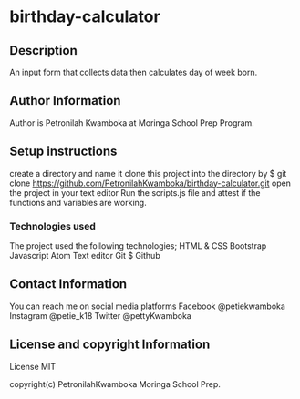 # birthday-calculator

## Description

 An input form that collects data then calculates day of week born.

## Author Information

Author is Petronilah Kwamboka at Moringa School Prep Program.

## Setup instructions

create a directory and name it
clone this project into the directory by
$ git clone https://github.com/PetronilahKwamboka/birthday-calculator.git
 open the project in your text editor
 Run the scripts.js file and attest if the functions and variables are working.


### Technologies used
 The project used the following technologies;
         HTML & CSS
         Bootstrap
         Javascript
         Atom Text editor
         Git $ Github

## Contact Information

You can reach me on social media platforms
 Facebook @petiekwamboka
  Instagram @petie_k18
  Twitter @pettyKwamboka     

## License and copyright Information

License MIT      

copyright(c) PetronilahKwamboka Moringa School Prep.
